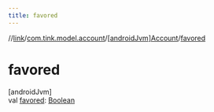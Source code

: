 ```yaml
---
title: favored
---
```

//[link](../../../index.html)/[com.tink.model.account](../index.html)/[[androidJvm]Account](index.html)/[favored](favored.html)



# favored



[androidJvm]\
val [favored](favored.html): [Boolean](https://kotlinlang.org/api/latest/jvm/stdlib/kotlin/-boolean/index.html)




